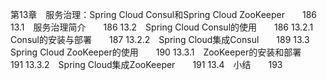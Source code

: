 第13章　服务治理：Spring Cloud Consul和Spring Cloud ZooKeeper　　186
13.1　服务治理简介　　186
13.2　Spring Cloud Consul的使用　　186
13.2.1　Consul的安装与部署　　187
13.2.2　Spring Cloud集成Consul　　189
13.3　Spring Cloud ZooKeeper的使用　　190
13.3.1　ZooKeeper的安装和部署　　191
13.3.2　Spring Cloud集成ZooKeeper　　191
13.4　小结　　193

